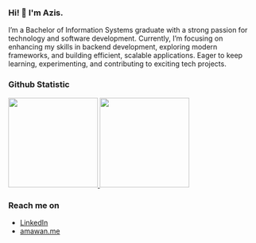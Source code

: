 ### Hi! 👋 I'm Azis.

I’m a Bachelor of Information Systems graduate with a strong passion for technology and software development.
Currently, I’m focusing on enhancing my skills in backend development, exploring modern frameworks, and building efficient, scalable applications.
Eager to keep learning, experimenting, and contributing to exciting tech projects.

  
### Github Statistic
<p align="left">
<a href="https://github.com/azissukmawan">
  <img height="180em" src="https://github-readme-stats-eight-theta.vercel.app/api?username=azissukmawan&show_icons=true&theme=algolia&include_all_commits=true&count_private=true"/>
  <img height="180em" src="https://github-readme-stats-eight-theta.vercel.app/api/top-langs/?username=azissukmawan&layout=compact&langs_count=8&theme=algolia"/>
</a>
</p>

### Reach me on
- <a href="https://linkedin.com/in/abdul-azis-sukmawan/">LinkedIn</a>
- <a href="https://www.amawan.me/">amawan.me</a>
